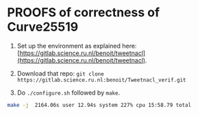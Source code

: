 # PROOFS of correctness of Curve25519

1. Set up the environment as explained here:
	[https://gitlab.science.ru.nl/benoit/tweetnacl](https://gitlab.science.ru.nl/benoit/tweetnacl).

2. Download that repo:
	`git clone https://gitlab.science.ru.nl:benoit/Tweetnacl_verif.git`

3. Do `./configure.sh` followed by  `make`.

```sh
make -j  2164.06s user 12.94s system 227% cpu 15:58.79 total
```

